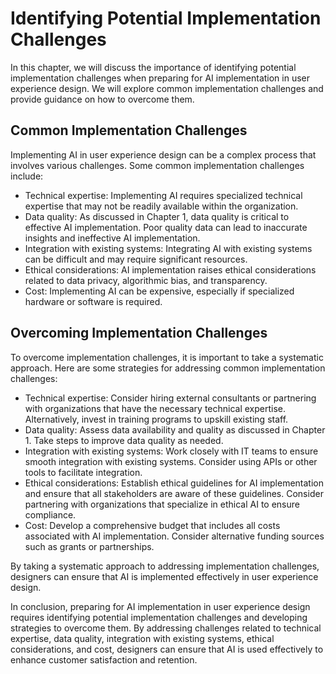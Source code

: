 Identifying Potential Implementation Challenges
===================================================================================================================================

In this chapter, we will discuss the importance of identifying potential implementation challenges when preparing for AI implementation in user experience design. We will explore common implementation challenges and provide guidance on how to overcome them.

Common Implementation Challenges
--------------------------------

Implementing AI in user experience design can be a complex process that involves various challenges. Some common implementation challenges include:

* Technical expertise: Implementing AI requires specialized technical expertise that may not be readily available within the organization.
* Data quality: As discussed in Chapter 1, data quality is critical to effective AI implementation. Poor quality data can lead to inaccurate insights and ineffective AI implementation.
* Integration with existing systems: Integrating AI with existing systems can be difficult and may require significant resources.
* Ethical considerations: AI implementation raises ethical considerations related to data privacy, algorithmic bias, and transparency.
* Cost: Implementing AI can be expensive, especially if specialized hardware or software is required.

Overcoming Implementation Challenges
------------------------------------

To overcome implementation challenges, it is important to take a systematic approach. Here are some strategies for addressing common implementation challenges:

* Technical expertise: Consider hiring external consultants or partnering with organizations that have the necessary technical expertise. Alternatively, invest in training programs to upskill existing staff.
* Data quality: Assess data availability and quality as discussed in Chapter 1. Take steps to improve data quality as needed.
* Integration with existing systems: Work closely with IT teams to ensure smooth integration with existing systems. Consider using APIs or other tools to facilitate integration.
* Ethical considerations: Establish ethical guidelines for AI implementation and ensure that all stakeholders are aware of these guidelines. Consider partnering with organizations that specialize in ethical AI to ensure compliance.
* Cost: Develop a comprehensive budget that includes all costs associated with AI implementation. Consider alternative funding sources such as grants or partnerships.

By taking a systematic approach to addressing implementation challenges, designers can ensure that AI is implemented effectively in user experience design.

In conclusion, preparing for AI implementation in user experience design requires identifying potential implementation challenges and developing strategies to overcome them. By addressing challenges related to technical expertise, data quality, integration with existing systems, ethical considerations, and cost, designers can ensure that AI is used effectively to enhance customer satisfaction and retention.
